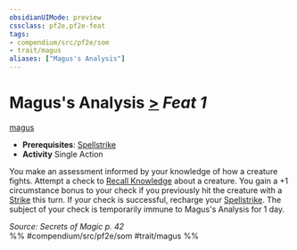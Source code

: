 ```yaml
---
obsidianUIMode: preview
cssclass: pf2e,pf2e-feat
tags:
- compendium/src/pf2e/som
- trait/magus
aliases: ["Magus's Analysis"]
---
```

# Magus's Analysis  [>](../../rules/core-rulebook/chapter-9-playing-the-game.md#Actions "Single Action") *Feat 1*  
[magus](../../rules/traits/magus-som.md)  

- **Prerequisites**: [Spellstrike](../../rules/actions/spellstrike-som.md)
- **Activity** Single Action

You make an assessment informed by your knowledge of how a creature fights. Attempt a check to [Recall Knowledge](../../rules/actions/recall-knowledge.md) about a creature. You gain a +1 circumstance bonus to your check if you previously hit the creature with a [Strike](../../rules/actions/strike.md) this turn. If your check is successful, recharge your [Spellstrike](../../rules/actions/spellstrike-som.md). The subject of your check is temporarily immune to Magus's Analysis for 1 day.

*Source: Secrets of Magic p. 42*  
%% #compendium/src/pf2e/som #trait/magus %%